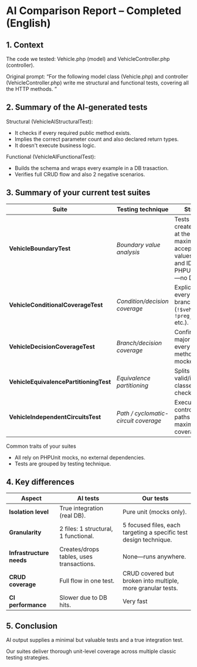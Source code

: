 # AI Comparison Report – Completed (English)
## 1. Context
The code we tested: Vehicle.php (model) and VehicleController.php (controller).

Original prompt: “For the following model class (Vehicle.php) and controller (VehicleController.php) write me structural and functional tests, covering all the HTTP methods. ”

## 2. Summary of the AI-generated tests
Structural (VehicleAIStructuralTest):
- It checks if every required public method exists.
- Implies the correct parameter count and also declared return types.
- It doesn't execute business logic.
  
Functional (VehicleAIFunctionalTest):
- Builds the schema and wraps every example in a DB trasaction.
- Verifies full CRUD flow and also 2 negative scenarios.

## 3. Summary of your current test suites
| Suite                                  | Testing technique                    | Strengths                                                                                                             |
| -------------------------------------- | ------------------------------------ | --------------------------------------------------------------------------------------------------------------------- |
| **VehicleBoundaryTest**                | *Boundary value analysis*            | Tests create/get/delete at the minimum & maximum acceptable values (plates and IDs) using PHPUnit mocks—no DB needed. |
| **VehicleConditionalCoverageTest**     | *Condition/decision coverage*        | Explicitly drives every boolean branch (`!$vehicle`, `!preg_match` etc.).                                             |
| **VehicleDecisionCoverageTest**       | *Branch/decision coverage*           | Confirms each major branch in every controller method (all mocked).
| **VehicleEquivalencePartitioningTest** | *Equivalence partitioning*           | Splits inputs into valid/invalid classes and checks each.                                                             |
| **VehicleIndependentCircuitsTest**     | *Path / cyclomatic-circuit coverage* | Executes distinct control-flow paths for maximum coverage.                                                            |

Common traits of your suites
- All rely on PHPUnit mocks, no external dependencies.
- Tests are grouped by testing technique.

## 4. Key differences
| Aspect                       | AI tests                                 | Our tests                                                        |
| ---------------------------- | ---------------------------------------- | ----------------------------------------------------------------- |
| **Isolation level**          | True integration (real DB).              | Pure unit (mocks only).                                           |
| **Granularity**              | 2 files: 1 structural, 1 functional.     | 5 focused files, each targeting a specific test design technique. |
| **Infrastructure needs**     | Creates/drops tables, uses transactions. | None—runs anywhere.                                               |
| **CRUD coverage**            | Full flow in one test.                   | CRUD covered but broken into multiple, more granular tests.       |
| **CI performance**           | Slower due to DB hits.                   | Very fast                                |

## 5. Conclusion
AI output supplies a minimal but valuable tests and a true integration test.

Our suites deliver thorough unit-level coverage across multiple classic testing strategies.


